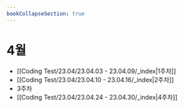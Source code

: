 ```yaml
---
bookCollapseSection: true
---
```

# 4월

- [[Coding Test/23.04/23.04.03 - 23.04.09/_index|1주차]]
- [[Coding Test/23.04/23.04.10 - 23.04.16/_index|2주차]]
- 3주차
- [[Coding Test/23.04/23.04.24 - 23.04.30/_index|4주차]]
